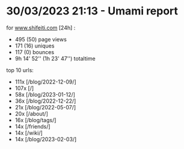 # 30/03/2023 21:13 - Umami report
for www.shifeiti.com [24h] :

 - 495 (50) page views
 - 171 (16) uniques
 - 117 (0) bounces
 - 9h 14' 52'' (1h 23' 47'') totaltime


top 10 urls:
 - 111x [/blog/2022-12-09/]
 - 107x [/]
 - 58x [/blog/2023-01-12/]
 - 36x [/blog/2022-12-22/]
 - 21x [/blog/2022-05-07/]
 - 20x [/about/]
 - 16x [/blog/tags/]
 - 14x [/friends/]
 - 14x [/wiki/]
 - 14x [/blog/2023-02-03/]



